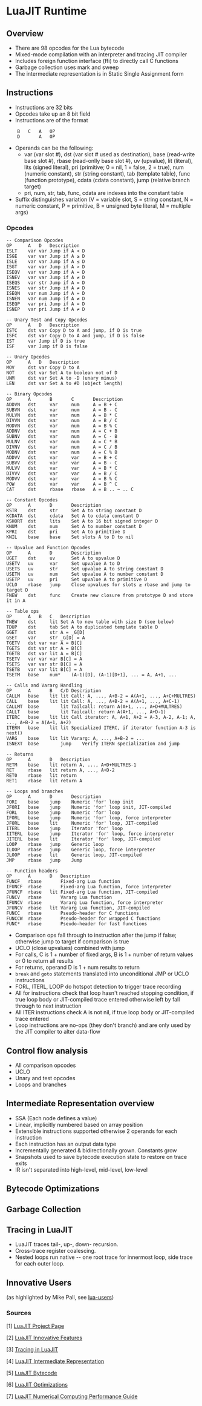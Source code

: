 # LuaJIT Runtime

## Overview
- There are 98 opcodes for the Lua bytecode
- Mixed-mode compilation with an interpreter and tracing JIT compiler
- Includes foreign function interface (ffi) to directly call C functions
- Garbage collection uses mark and sweep
- The intermediate representation is in Static Single Assignment form

## Instructions
- Instructions are 32 bits
- Opcodes take up an 8 bit field
- Instructions are of the format
```
	B	C	A	OP
	D		A	OP
```
- Operands can be the following:
	- var (var slot #), dst (var slot # used as destination), base (read-write base slot #), rbase (read-onlly base slot #), uv (upvalue), lit (literal), lits (signed literal), pri (primitive; 0 = nil, 1 = false, 2 = true), num (numeric constant), str (string constant), tab (template table), func (function prototype), cdata (cdata constant), jump (relative branch target)
	- pri, num, str, tab, func, cdata are indexes into the constant table
- Suffix distinguishes variation (V = variable slot, S = string constant, N = numeric constant, P = primitive, B = unsigned byte literal, M = multiple args)
### Opcodes
```
-- Comparison Opcodes
OP		A	D	Description
ISLT	var	var	Jump if A < D
ISGE	var	var	Jump if A ≥ D
ISLE	var	var	Jump if A ≤ D
ISGT	var	var	Jump if A > D
ISEQV	var	var	Jump if A = D
ISNEV	var	var	Jump if A ≠ D
ISEQS	var	str	Jump if A = D
ISNES	var	str	Jump if A ≠ D
ISEQN	var	num	Jump if A = D
ISNEN	var	num	Jump if A ≠ D
ISEQP	var	pri	Jump if A = D
ISNEP	var	pri	Jump if A ≠ D

-- Unary Test and Copy Opcodes
OP		A	D	Description
ISTC	dst	var	Copy D to A and jump, if D is true
ISFC	dst	var	Copy D to A and jump, if D is false
IST	 	var	Jump if D is true
ISF	 	var	Jump if D is false

-- Unary Opcodes
OP		A	D	Description
MOV		dst	var	Copy D to A
NOT		dst	var	Set A to boolean not of D
UNM		dst	var	Set A to -D (unary minus)
LEN		dst	var	Set A to #D (object length)

-- Binary Opcodes
OP		A		B 		C		Description
ADDVN	dst		var		num		A = B + C
SUBVN	dst		var		num		A = B - C
MULVN	dst		var		num		A = B * C
DIVVN	dst		var		num		A = B / C
MODVN	dst		var		num		A = B % C
ADDNV	dst		var		num		A = C + B
SUBNV	dst		var		num		A = C - B
MULNV	dst		var		num		A = C * B
DIVNV	dst		var		num		A = C / B
MODNV	dst		var		num		A = C % B
ADDVV	dst		var		var		A = B + C
SUBVV	dst		var		var		A = B - C
MULVV	dst		var		var		A = B * C
DIVVV	dst		var		var		A = B / C
MODVV	dst		var		var		A = B % C
POW		dst		var		var		A = B ^ C
CAT		dst		rbase	rbase	A = B .. ~ .. C

-- Constant Opcodes
OP		A		D		Description
KSTR	dst		str		Set A to string constant D
KCDATA	dst		cdata	Set A to cdata constant D
KSHORT	dst		lits	Set A to 16 bit signed integer D
KNUM	dst		num		Set A to number constant D
KPRI	dst		pri		Set A to primitive D
KNIL	base	base	Set slots A to D to nil

-- Upvalue and Function Opcodes
OP		A		D		Description
UGET	dst		uv		Set A to upvalue D
USETV	uv		var		Set upvalue A to D
USETS	uv		str		Set upvalue A to string constant D
USETN	uv		num		Set upvalue A to number constant D
USETP	uv		pri		Set upvalue A to primitive D
UCLO	rbase	jump	Close upvalues for slots ≥ rbase and jump to target D
FNEW	dst		func	Create new closure from prototype D and store it in A

-- Table ops
OP		A	B 	C	Description
TNEW	dst		lit	Set A to new table with size D (see below)
TDUP	dst		tab	Set A to duplicated template table D
GGET	dst		str	A = _G[D]
GSET	var		str	_G[D] = A
TGETV	dst	var	var	A = B[C]
TGETS	dst	var	str	A = B[C]
TGETB	dst	var	lit	A = B[C]
TSETV	var	var	var	B[C] = A
TSETS	var	var	str	B[C] = A
TSETB	var	var	lit	B[C] = A
TSETM	base	num*	(A-1)[D], (A-1)[D+1], ... = A, A+1, ...

-- Calls and Vararg Handling
OP		A		B	C/D	Description
CALLM	base	lit	lit	Call: A, ..., A+B-2 = A(A+1, ..., A+C+MULTRES)
CALL	base	lit	lit	Call: A, ..., A+B-2 = A(A+1, ..., A+C-1)
CALLMT	base		lit	Tailcall: return A(A+1, ..., A+D+MULTRES)
CALLT	base		lit	Tailcall: return A(A+1, ..., A+D-1)
ITERC	base	lit	lit	Call iterator: A, A+1, A+2 = A-3, A-2, A-1; A, ..., A+B-2 = A(A+1, A+2)
ITERN	base	lit	lit	Specialized ITERC, if iterator function A-3 is next()
VARG	base	lit	lit	Vararg: A, ..., A+B-2 = ...
ISNEXT	base		jump	Verify ITERN specialization and jump

-- Returns
OP		A		D	Description
RETM	base	lit	return A, ..., A+D+MULTRES-1
RET		rbase	lit	return A, ..., A+D-2
RET0	rbase	lit	return
RET1	rbase	lit	return A

-- Loops and branches
OP		A		D		Description
FORI	base	jump	Numeric 'for' loop init
JFORI	base	jump	Numeric 'for' loop init, JIT-compiled
FORL	base	jump	Numeric 'for' loop
IFORL	base	jump	Numeric 'for' loop, force interpreter
JFORL	base	lit		Numeric 'for' loop, JIT-compiled
ITERL	base	jump	Iterator 'for' loop
IITERL	base	jump	Iterator 'for' loop, force interpreter
JITERL	base	lit		Iterator 'for' loop, JIT-compiled
LOOP	rbase	jump	Generic loop
ILOOP	rbase	jump	Generic loop, force interpreter
JLOOP	rbase	lit		Generic loop, JIT-compiled
JMP		rbase	jump	Jump

-- Function headers
OP		A		D	Description
FUNCF	rbase		Fixed-arg Lua function
IFUNCF	rbase		Fixed-arg Lua function, force interpreter
JFUNCF	rbase	lit	Fixed-arg Lua function, JIT-compiled
FUNCV	rbase		Vararg Lua function
IFUNCV	rbase		Vararg Lua function, force interpreter
JFUNCV	rbase	lit	Vararg Lua function, JIT-compiled
FUNCC	rbase		Pseudo-header for C functions
FUNCCW	rbase		Pseudo-header for wrapped C functions
FUNC*	rbase		Pseudo-header for fast functions
```
- Comparison ops fall through to instruction after the jump if false; otherwise jump to target if comparison is true
- UCLO (close upvalues) combined with jump
- For calls, C is 1 + number of fixed args, B is 1 + number of return values or 0 to return all results
- For returns, operand D is 1 + num results to return
- `break` and `goto` statements translated into unconditional JMP or UCLO instructions
- FORL, ITERL, LOOP do hotspot detection to trigger trace recording
- All for instructions check that loop hasn't reached stopping condition, if true loop body or JIT-compiled trace entered otherwise left by fall through to next instruction
- All ITER instructions check A is not nil, if true loop body or JIT-compiled trace entered
- Loop instructions are no-ops (they don't branch) and are only used by the JIT compiler to alter data-flow

## Control flow analysis

- All comparison opcodes
- UCLO
- Unary and test opcodes
- Loops and branches

## Intermediate Representation overview

- SSA (Each node defines a value)
- Linear, implicitly numbered based on array position
- Extensible instructions supported otherwise 2 operands for each instruction
- Each instruction has an output data type
- Incrementally generated & bidirectionally grown. Constants grow
- Snapshots used to save bytecode execution state to restore on trace exits
- IR isn't separated into high-level, mid-level, low-level

## Bytecode Optimizations

## Garbage Collection

## Tracing in LuaJIT

- LuaJIT traces tail-, up-, down- recursion.
- Cross-trace register coalescing.
- Nested loops run native -- one root trace for innermost loop, side trace for each outer loop.


## Innovative Users
(as highlighted by Mike Pall, see [lua-users](http://lua-users.org/lists/lua-l/2009-11/msg00089.html))


### Sources
[1] [LuaJIT Project Page](http://luajit.org/luajit.html)

[2] [LuaJIT Innovative Features](http://lua-users.org/lists/lua-l/2009-11/msg00089.html)

[3] [Tracing in LuaJIT](http://lambda-the-ultimate.org/node/3851#comment-57679)

[4] [LuaJIT Intermediate Representation](http://wiki.luajit.org/SSA-IR-2.0)

[5] [LuaJIT Bytecode](http://wiki.luajit.org/Bytecode-2.0)

[6] [LuaJIT Optimizations](http://wiki.luajit.org/Optimizations)

[7] [LuaJIT Numerical Computing Performance Guide](http://wiki.luajit.org/Numerical-Computing-Performance-Guide)
